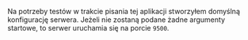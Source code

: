 Na potrzeby testów w trakcie pisania tej aplikacji stworzyłem domyślną konfigurację serwera.
Jeżeli nie zostaną podane żadne argumenty startowe, to serwer uruchamia się na porcie `9500`.

